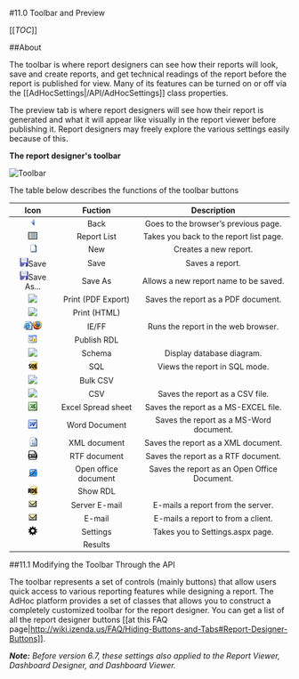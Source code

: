 #11.0 Toolbar and Preview

[[_TOC_]]

##About

The toolbar is where report designers can see how their reports will look, save and create reports, and get technical readings of the report before the report is published for view. Many of its features can be turned on or off via the [[AdHocSettings|/API/AdHocSettings]] class properties.

The preview tab is where report designers will see how their report is generated and what it will appear like visually in the report viewer before publishing it. Report designers may freely explore the various settings easily because of this.

**The report designer's toolbar**

![Toolbar]()

The table below describes the functions of the toolbar buttons

|**Icon**|**Fuction**|**Description**|
|:------:|:---------:|:-------------:|
|![](/FAQ/reporting-features/back.gif)|Back|Goes to the browser’s previous page.|
|![](/FAQ/reporting-features/reportlist.gif)|Report List|Takes you back to the report list page.|
|![](/Guides/ReportDesign/11.0-Toolbar-and-Preview/new.gif)|New|Creates a new report.|
|![](/FAQ/reporting-features/save.gif)Save|Save|Saves a report.|
|![](/FAQ/reporting-features/save.gif)Save As...|Save As|Allows a new report name to be saved.|
|![](/FAQ/reporting-features/print-pdf.gif)|Print (PDF Export)|Saves the report as a PDF document.|
|![](/FAQ/reporting-features/print-html.gif)|Print (HTML)||
|![](/FAQ/reporting-features/html.gif)![](/FAQ/reporting-features/html-firefox.gif)|IE/FF|Runs the report in the web browser.|
|![](/FAQ/reporting-features/rdl-publish.gif)|Publish RDL||
|![](/FAQ/reporting-features/classdiagramicon.gif)|Schema|Display database diagram.|
|![](/FAQ/reporting-features/sql.gif)|SQL|Views the report in SQL mode.|
|![](/FAQ/reporting-features/csv.gif)|Bulk CSV||
|![](/FAQ/reporting-features/csv.gif)|CSV|Saves the report as a CSV file.|
|![](/FAQ/reporting-features/excel.gif)|Excel Spread sheet|Saves the report as a MS-EXCEL file.|
|![](/FAQ/reporting-features/word.gif)|Word Document|Saves the report as a MS-Word document.|
|![](/FAQ/reporting-features/xml.gif)|XML document|Saves the report as a XML document.|
|![](/FAQ/reporting-features/rtf.gif)|RTF document|Saves the report as a RTF document.|
|![](/FAQ/reporting-features/oo.gif)|Open office document|Saves the report as an Open Office Document.|
|![](/FAQ/reporting-features/rdl.gif)|Show RDL||
|![](/FAQ/reporting-features/email.gif)|Server E-mail|E-mails a report from the server.|
|![](/FAQ/reporting-features/email.gif)|E-mail|E-mails a report to from a client.|
|![](/FAQ/reporting-features/gear.gif)|Settings|Takes you to Settings.aspx page.|
||Results||

##11.1 Modifying the Toolbar Through the API

The toolbar represents a set of controls (mainly buttons) that allow users quick access to various reporting features while designing a report. The AdHoc platform provides a set of classes that allows you to construct a completely customized toolbar for the report designer. You can get a list of all the report designer buttons [[at this FAQ page|http://wiki.izenda.us/FAQ/Hiding-Buttons-and-Tabs#Report-Designer-Buttons]].

_**Note:** Before version 6.7, these settings also applied to the Report Viewer, Dashboard Designer, and Dashboard Viewer._